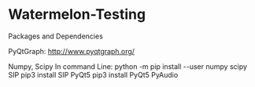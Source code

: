 # Watermelon-Testing

Packages and Dependencies

PyQtGraph:
  http://www.pyqtgraph.org/
  
  Numpy, Scipy
    In command Line:  python -m pip install --user numpy scipy
  SIP
    pip3 install SIP
  PyQt5
    pip3 install PyQt5
  PyAudio
